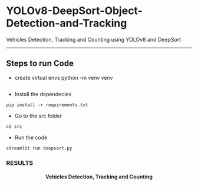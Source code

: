 # YOLOv8-DeepSort-Object-Detection-and-Tracking
Vehicles Detection, Tracking and Counting using YOLOv8 and DeepSort

---

## Steps to run Code

- create virtual envs
python -m venv venv
```
```
- Install the dependecies
```
pip install -r requirements.txt
```
- Go to the src folder
```
cd src
```
- Run the code
```
streamlit run deepsort.py
```
### RESULTS

<H4 align="center">
Vehicles Detection, Tracking and Counting </H4>